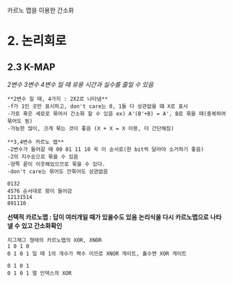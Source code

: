 카르노 맵을 이용한 간소화

# 2. 논리회로
## 2.3 K-MAP
*2변수 3변수 4변수 일 때 유용*
*시간과 실수를 줄일 수 있음*

```
**2변수 일 때, 4가지 : 2X2로 나타냄**
-f가 1인 곳만 표시하고, don't care는 0, 1둘 다 상관없을 떄 X로 표시
-가로 혹은 세로로 묶어서 간소화 할 수 있음 ex) A'(B'+B) = A', B로 묶을 때(중복하여 묶어도 됨)
-가능한 많이, 크게 묶는 것이 좋음 (X + X = X 이용, 더 간단해짐)
```

```
**3,4변수 카르노 맵**
-2변수가 들어갈 때 00 01 11 10 꼭 이 순서로(한 bit씩 달라야 소거하기 좋음)
-2의 지수승으로 묶을 수 있음
-양쪽 끝이 이웃해있으므로 묶을 수 있다.
-don't care는 묶어도 안묶어도 상관없음
```

```
0132
4576 순서대로 항이 들어감
12131514
891110
```

**선택적 카르노맵 : 답이 여러개일 때가 있을수도 있음**
**논리식을 다시 카르노맵으로 나타낼 수 있고 간소화확인**

```
지그재그 형태의 카르노맵의 XOR, XNOR
1 0 1 0
0 1 0 1 일 때 1의 개수가 짝수 이므로 XNOR 게이트, 홀수면 XOR 게이트

0 1 0 1
0 1 0 1 열 인덱스의 XOR
```
